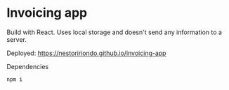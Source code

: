 # Invoicing app
Build with React. Uses local storage and doesn't send any information to a server.

Deployed: https://nestoririondo.github.io/invoicing-app


Dependencies
```
npm i
```
